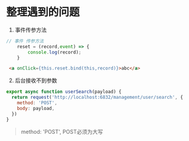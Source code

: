# 整理遇到的问题

1. 事件传参方法

```js
// 事件 传参方法
    reset = (record,event) => {
        console.log(record);
    }
```

```html
 <a onClick={this.reset.bind(this,record)}>abc</a>
```

2. 后台接收不到参数

```js
export async function userSearch(payload) {
  return request('http://localhost:6832/management/user/search', {
    method: 'POST',
    body: payload,
  })
}
```

> method: 'POST', POST必须为大写